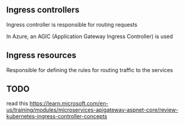 ## Ingress controllers
Ingress controller is responsible for routing requests

In Azure, an AGIC (Application Gateway Ingress Controller) is used 
## Ingress resources
Responsible for defining the rules for routing traffic to the services
## TODO
read this https://learn.microsoft.com/en-us/training/modules/microservices-apigateway-aspnet-core/review-kubernetes-ingress-controller-concepts